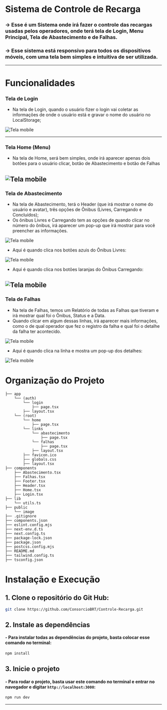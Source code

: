 # Sistema de Controle de Recarga

### -> Esse é um Sistema onde irá fazer o controle das recargas usadas pelos operadores, onde terá tela de Login, Menu Principal, Tela de Abastecimento e de Falhas.

### -> Esse sistema está responsivo para todos os dispositivos móveis, com uma tela bem simples e intuitiva de ser utilizada.

---

# Funcionalidades

### Tela de Login
- Na tela de Login, quando o usuário fizer o login vai coletar as informações de onde o usuário está e gravar o nome do usuário no LocalStorage;

![Tela mobile](public/image/login.png)

---
### Tela Home (Menu)
- Na tela de Home, será bem simples, onde irá aparecer apenas dois botões para o usuário clicar, botão de Abastecimento e botão de Falhas

![Tela mobile](public/image/home.png)
---
### Tela de Abastecimento
- Na tela de Abastecimento, terá o Header (que irá mostrar o nome do usuário e avatar), três opções de Ônibus (Livres, Carregando e Concluídos);
- Os ônibus Livres e Carregando tem as opções de quando clicar no número do ônibus, irá aparecer um pop-up que irá mostrar para você preencher as informações.

![Tela mobile](public/image/abastecimento.png)

- Aqui é quando clica nos botões azuis do Ônibus Livres:

![Tela mobile](public/image/abast-livre.png)

- Aqui é quando clica nos botões laranjas do Ônibus Carregando:

![Tela mobile](public/image/abast-falha.png)
---
### Tela de Falhas
- Na tela de Falhas, temos um Relatório de todas as Falhas que tiveram e irá mostrar qual foi o Ônibus, Status e a Data.
- Quando clicar em algum dessas linhas, irá aparecer mais informações, como o de qual operador que fez o registro da falha e qual foi o detalhe da falha ter acontecido.

![Tela mobile](public/image/falhas.png)

- Aqui é quando clica na linha e mostra um pop-up dos detalhes:

![Tela mobile](public/image/status-falha.png)

# Organização do Projeto

```
├── app
    └── (auth)
        └── login
            ├── page.tsx
        ├── layout.tsx
    └── (root)
        └── home
            ├── page.tsx
        └── links
            └── abastecimento
                ├── page.tsx
            └── falhas
                ├── page.tsx
            ├── layout.tsx
        ├── favicon.ico
        ├── globals.css
        ├── layout.tsx
├── components
    ├── Abastecimento.tsx
    ├── Falhas.tsx
    ├── Footer.tsx
    ├── Header.tsx
    ├── Home.tsx
    ├── Login.tsx
├── lib
    └── utils.ts
├── public
    └── image
├── .gitignore
├── components.json
├── eslint.config.mjs
├── next-env.d.ts
├── next.config.ts
├── package-lock.json
├── package.json
├── postcss.config.mjs
├── README.md
├── tailwind.config.ts
├── tsconfig.json
```

# Instalação e Execução

## 1. Clone o repositório do Git Hub:

```bash
git clone https://github.com/ConsorcioBRT/Controle-Recarga.git
```

## 2. Instale as dependências

#### - Para instalar todas as dependências do projeto, basta colocar esse comando no terminal:

```bash
npm install
```

## 3. Inicie o projeto

#### - Para rodar o projeto, basta usar este comando no terminal e entrar no navegador e digitar `http://localhost:3000`:

```bash
npm run dev
```

---